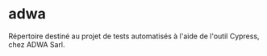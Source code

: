 # adwa
Répertoire destiné au projet de tests automatisés à l'aide de l'outil Cypress, chez ADWA Sarl.
